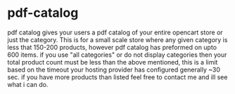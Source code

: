 pdf-catalog
===========

pdf catalog gives your users a pdf catalog of your entire opencart store or just the category. 
This is for a small scale store where any given category is less that 150-200 products, however pdf catalog has preformed on upto 600 items.
if you use "all categories" or do not display categories then your total product count must be less than the above mentioned, this is a limit based on the timeout  your hosting provider has configured generally ~30 sec.
if you have more products than listed feel free to contact me and ill see what i can do.
